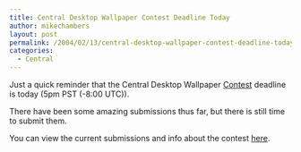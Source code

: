 ```yaml
---
title: Central Desktop Wallpaper Contest Deadline Today
author: mikechambers
layout: post
permalink: /2004/02/13/central-desktop-wallpaper-contest-deadline-today/
categories:
  - Central
---
```



Just a quick reminder that the Central Desktop Wallpaper [Contest][1] deadline is today (5pm PST (-8:00 UTC)).

There have been some amazing submissions thus far, but there is still time to submit them.

You can view the current submissions and info about the contest [here][1].

 [1]: /mesh/archives/004354.cfm
